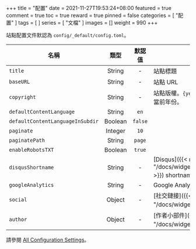 +++
title = "配置"
date = 2021-11-27T19:53:24+08:00
featured = true
comment = true
toc = true
reward = true
pinned = false
categories = [
  "配置"
]
tags = [
]
series = [
  "文檔"
]
images = []
weight = 990
+++

站點配置文件默認為 `config/_default/config.toml`。

<!--more-->

| 名稱 | 類型 | 默認值 | 說明
|---|:-:|:-:|---
| `title` | String | - | 站點標題
| `baseURL` | String | - | 站點 URL
| `copyright` | String | - | 站點版權。`{year}` 占位符會被替換為當前年份。
| `defaultContentLanguage` | String | `en` |
| `defaultContentLanguageInSubdir` | Boolean | `false` |
| `paginate` | Integer | `10` |
| `paginatePath` | String | `page` |
| `enableRobotsTXT` | Boolean | `true` |
| `disqusShortname` | String | - | [Disqus]({{< ref "/docs/widgets/comments#disqus" >}}) shortname。
| `googleAnalytics` | String | - | Google Analytics.
| `social` | Object | - | [社交鏈接]({{< ref "/docs/widgets/social-links" >}})。
| `author` | Object | - | [作者小部件]({{< ref "/docs/widgets/author" >}})。

請參閱 [All Configuration Settings](https://gohugo.io/getting-started/configuration/#all-configuration-settings)。
